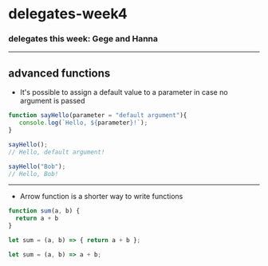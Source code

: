 # delegates-week4

### delegates this week: Gege and Hanna

---

## advanced functions

+ It's possible to assign a default value to a parameter in case no argument is passed

```javascript
function sayHello(parameter = "default argument"){
   console.log(`Hello, ${parameter}!`);
}

sayHello();
// Hello, default argument!

sayHello("Bob");
// Hello, Bob!
```

---

+ Arrow function is a shorter way to write functions

```javascript
function sum(a, b) {
  return a + b
}

let sum = (a, b) => { return a + b };

let sum = (a, b) => a + b;
```
